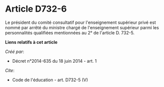 # Article D732-6

Le président du comité consultatif pour l'enseignement supérieur privé est nommé par arrêté du ministre chargé de
l'enseignement supérieur parmi les personnalités qualifiées mentionnées au 2° de l'article D. 732-5.

**Liens relatifs à cet article**

_Créé par_:

  - Décret n°2014-635 du 18 juin 2014 - art. 1

_Cite_:

  - Code de l'éducation - art. D732-5 (V)
